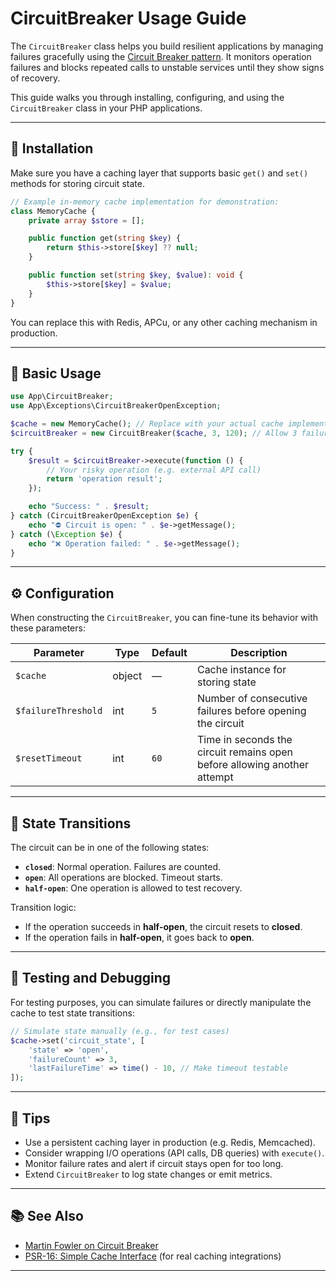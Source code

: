 # CircuitBreaker Usage Guide

The `CircuitBreaker` class helps you build resilient applications by managing failures gracefully using the [Circuit Breaker pattern](https://martinfowler.com/bliki/CircuitBreaker.html). It monitors operation failures and blocks repeated calls to unstable services until they show signs of recovery.

This guide walks you through installing, configuring, and using the `CircuitBreaker` class in your PHP applications.

---

## 💾 Installation

Make sure you have a caching layer that supports basic `get()` and `set()` methods for storing circuit state.

```php
// Example in-memory cache implementation for demonstration:
class MemoryCache {
    private array $store = [];

    public function get(string $key) {
        return $this->store[$key] ?? null;
    }

    public function set(string $key, $value): void {
        $this->store[$key] = $value;
    }
}
```

You can replace this with Redis, APCu, or any other caching mechanism in production.

---

## 🚀 Basic Usage

```php
use App\CircuitBreaker;
use App\Exceptions\CircuitBreakerOpenException;

$cache = new MemoryCache(); // Replace with your actual cache implementation
$circuitBreaker = new CircuitBreaker($cache, 3, 120); // Allow 3 failures, 120s reset timeout

try {
    $result = $circuitBreaker->execute(function () {
        // Your risky operation (e.g. external API call)
        return 'operation result';
    });

    echo "Success: " . $result;
} catch (CircuitBreakerOpenException $e) {
    echo "⛔ Circuit is open: " . $e->getMessage();
} catch (\Exception $e) {
    echo "❌ Operation failed: " . $e->getMessage();
}
```

---

## ⚙️ Configuration

When constructing the `CircuitBreaker`, you can fine-tune its behavior with these parameters:

| Parameter           | Type    | Default | Description |
|---------------------|---------|---------|-------------|
| `$cache`            | object  | —       | Cache instance for storing state |
| `$failureThreshold` | int     | `5`     | Number of consecutive failures before opening the circuit |
| `$resetTimeout`     | int     | `60`    | Time in seconds the circuit remains open before allowing another attempt |

---

## 🔁 State Transitions

The circuit can be in one of the following states:

- **`closed`**: Normal operation. Failures are counted.
- **`open`**: All operations are blocked. Timeout starts.
- **`half-open`**: One operation is allowed to test recovery.

Transition logic:

- If the operation succeeds in **half-open**, the circuit resets to **closed**.
- If the operation fails in **half-open**, it goes back to **open**.

---

## 🧪 Testing and Debugging

For testing purposes, you can simulate failures or directly manipulate the cache to test state transitions:

```php
// Simulate state manually (e.g., for test cases)
$cache->set('circuit_state', [
    'state' => 'open',
    'failureCount' => 3,
    'lastFailureTime' => time() - 10, // Make timeout testable
]);
```

---

## 📎 Tips

- Use a persistent caching layer in production (e.g. Redis, Memcached).
- Consider wrapping I/O operations (API calls, DB queries) with `execute()`.
- Monitor failure rates and alert if circuit stays open for too long.
- Extend `CircuitBreaker` to log state changes or emit metrics.

---

## 📚 See Also

- [Martin Fowler on Circuit Breaker](https://martinfowler.com/bliki/CircuitBreaker.html)
- [PSR-16: Simple Cache Interface](https://www.php-fig.org/psr/psr-16/) (for real caching integrations)

---
